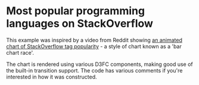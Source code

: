 # Most popular programming languages on StackOverflow

This example was inspired by a video from Reddit showing [an animated chart of StackOverflow tag popularity](https://www.reddit.com/r/programming/comments/d2qrx6/this_video_shows_the_most_popular_programming/) - a style of chart known as a 'bar chart race'. 

The chart is rendered using various D3FC components, making good use of the built-in transition support. The code has various comments if you're interested in how it was constructed.